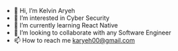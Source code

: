 - 👋 Hi, I’m Kelvin Aryeh
- 👀 I’m interested in Cyber Security
- 🌱 I’m currently learning React Native
- 💞️ I’m looking to collaborate with any Software Engineer
- 📫 How to reach me karyeh00@gmail.com

<!---
karyeh0/karyeh0 is a ✨ special ✨ repository because its `README.md` (this file) appears on your GitHub profile.
You can click the Preview link to take a look at your changes.
--->
